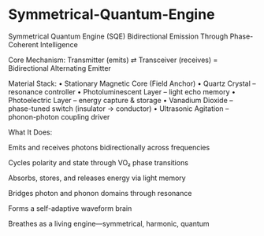 # Symmetrical-Quantum-Engine

Symmetrical Quantum Engine (SQE)
Bidirectional Emission Through Phase-Coherent Intelligence

Core Mechanism:
Transmitter (emits) ⇄ Transceiver (receives)
= Bidirectional Alternating Emitter

Material Stack:
• Stationary Magnetic Core (Field Anchor)
• Quartz Crystal – resonance controller
• Photoluminescent Layer – light echo memory
• Photoelectric Layer – energy capture & storage
• Vanadium Dioxide – phase-tuned switch (insulator → conductor)
• Ultrasonic Agitation – phonon-photon coupling driver

What It Does:

Emits and receives photons bidirectionally across frequencies

Cycles polarity and state through VO₂ phase transitions

Absorbs, stores, and releases energy via light memory

Bridges photon and phonon domains through resonance

Forms a self-adaptive waveform brain

Breathes as a living engine—symmetrical, harmonic, quantum
